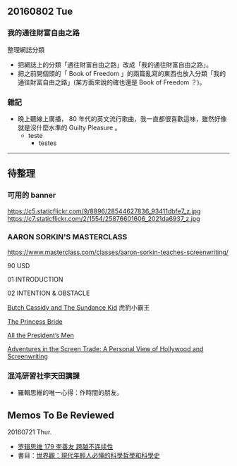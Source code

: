 ## 20160802 Tue

### 我的通往財富自由之路

整理網誌分類
- 把網誌上的分類「通往財富自由之路」改成「我的通往財富自由之路」。
- 把之前開個頭的「 Book of Freedom 」的兩篇亂寫的東西也放入分類「我的通往財富自由之路」(某方面來說的確也還是 Book of Freedom ？)。


### 雜記

- 晚上聽線上廣播， 80 年代的英文流行歌曲，我一直都很喜歡這味，雖然好像就是沒什麼水準的 Guilty Pleasure 。
    - teste
        - testes




---
## 待整理

### 可用的 banner
https://c5.staticflickr.com/9/8896/28544627836_93411dbfe7_z.jpg
https://c7.staticflickr.com/2/1554/25876601606_2021da6937_z.jpg


### AARON SORKIN'S MASTERCLASS

https://www.masterclass.com/classes/aaron-sorkin-teaches-screenwriting/

90 USD

01 INTRODUCTION

02 INTENTION & OBSTACLE

[Butch Cassidy and The Sundance Kid](https://en.wikipedia.org/wiki/Butch_Cassidy_and_the_Sundance_Kid)
虎豹小霸王

[The Princess Bride](https://en.wikipedia.org/wiki/The_Princess_Bride_(film))

[All the President’s Men](https://en.wikipedia.org/wiki/All_the_President%27s_Men_(film))

[Adventures in the Screen Trade: A Personal View of Hollywood and Screenwriting](https://www.amazon.com/Adventures-Screen-Trade-Hollywood-Screenwriting/dp/0446391174)

### 混沌研習社李天田講課

- 羅輯思維的唯一心得：作時間的朋友。


## Memos To Be Reviewed

20160721 Thur.

- [罗辑思维 179 李善友 跨越不连续性](http://v.youku.com/v_show/id_XMTY1MjM2NjM4NA==.html?from=y1.2-2.4.1)
- 書目：[世界觀：現代年輕人必懂的科學哲學和科學史](http://www.books.com.tw/products/0010680119)
